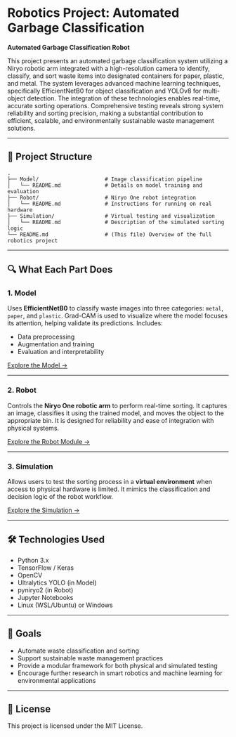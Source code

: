 # Robotics Project: Automated Garbage Classification

**Automated Garbage Classification Robot**

This project presents an automated garbage classification system utilizing a Niryo robotic arm integrated with a high-resolution camera to identify, classify, and sort waste items into designated containers for paper, plastic, and metal. The system leverages advanced machine learning techniques, specifically EfficientNetB0 for object classification and YOLOv8 for multi-object detection. The integration of these technologies enables real-time, accurate sorting operations. Comprehensive testing reveals strong system reliability and sorting precision, making a substantial contribution to efficient, scalable, and environmentally sustainable waste management solutions.

---

## 📁 Project Structure

```plaintext
.
├── Model/                     # Image classification pipeline
│   └── README.md              # Details on model training and evaluation
├── Robot/                     # Niryo One robot integration
│   └── README.md              # Instructions for running on real hardware
├── Simulation/                # Virtual testing and visualization
│   └── README.md              # Description of the simulated sorting logic
└── README.md                  # (This file) Overview of the full robotics project
```

---

## 🔍 What Each Part Does

### 1. Model

Uses **EfficientNetB0** to classify waste images into three categories: `metal`, `paper`, and `plastic`. Grad-CAM is used to visualize where the model focuses its attention, helping validate its predictions. Includes:
- Data preprocessing  
- Augmentation and training  
- Evaluation and interpretability

[Explore the Model →](./Model/README.md)

---

### 2. Robot

Controls the **Niryo One robotic arm** to perform real-time sorting. It captures an image, classifies it using the trained model, and moves the object to the appropriate bin. It is designed for reliability and ease of integration with physical systems.

[Explore the Robot Module →](./Robot/README.md)

---

### 3. Simulation

Allows users to test the sorting process in a **virtual environment** when access to physical hardware is limited. It mimics the classification and decision logic of the robot workflow.

[Explore the Simulation →](./Simulation/README.md)

---

## 🛠 Technologies Used

- Python 3.x  
- TensorFlow / Keras  
- OpenCV  
- Ultralytics YOLO (in Model)  
- pyniryo2 (in Robot)  
- Jupyter Notebooks  
- Linux (WSL/Ubuntu) or Windows  

---

## 🚀 Goals

- Automate waste classification and sorting  
- Support sustainable waste management practices  
- Provide a modular framework for both physical and simulated testing  
- Encourage further research in smart robotics and machine learning for environmental applications

---

## 📄 License

This project is licensed under the MIT License.

